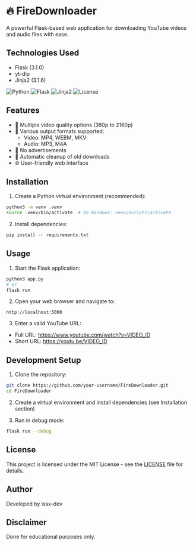 # 🔥 FireDownloader

A powerful Flask-based web application for downloading YouTube videos and audio files with ease.

## Technologies Used

- Flask (3.1.0)
- yt-dlp
- Jinja2 (3.1.6)

![Python](https://img.shields.io/badge/python-3.12.3-blue.svg)
![Flask](https://img.shields.io/badge/flask-3.1.0-green.svg)
![Jinja2](https://img.shields.io/badge/jinja2-3.1.6-red.svg)
![License](https://img.shields.io/badge/license-MIT-yellow.svg)

## Features

- 📱 Multiple video quality options (360p to 2160p)
- 🎵 Various output formats supported:
  - Video: MP4, WEBM, MKV
  - Audio: MP3, M4A
- 🚫 No advertisements
- 🧹 Automatic cleanup of old downloads
- 🌐 User-friendly web interface

## Installation

1. Create a Python virtual environment (recommended):
```bash
python3 -m venv .venv
source .venv/bin/activate  # On Windows: venv\Scripts\activate
```

2. Install dependencies:
```bash
pip install -r requirements.txt
```

## Usage

1. Start the Flask application:
```bash
python3 app.py
# or
flask run
```

2. Open your web browser and navigate to:
```
http://localhost:5000
```

3. Enter a valid YouTube URL:
- Full URL: https://www.youtube.com/watch?v=VIDEO_ID
- Short URL: https://youtu.be/VIDEO_ID


## Development Setup

1. Clone the repository:
```bash
git clone https://github.com/your-username/FireDownloader.git
cd FireDownloader
```

2. Create a virtual environment and install dependencies (see Installation section)

3. Run in debug mode:
```bash
flask run --debug
```

## License

This project is licensed under the MIT License - see the [LICENSE](LICENSE) file for details.

## Author

Developed by issx-dev

## Disclaimer
Done for educational purposes only.
